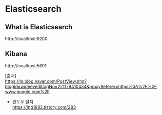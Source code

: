# Elasticsearch

## What is Elasticsearch
http://localhost:9200
## Kibana
http://localhost:5601

[출처]  
https://m.blog.naver.com/PostView.nhn?blogId=wideeyed&logNo=221179410434&proxyReferer=https%3A%2F%2Fwww.google.com%2F  

- 윈도우 설치  
https://lng1982.tistory.com/283